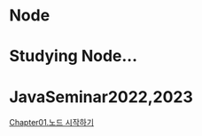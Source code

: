 # Node
#
# Studying Node...
# JavaSeminar2022,2023
<!DOCTYPE HTML>
<html>
  <body>
    <a href="https://www.notion.so/moondongmin/Chapter-1-183725229b834674b7f903566785d6c8", target="_blank">Chapter01.노드 시작하기</a><br>   
  
   <body>
<html>